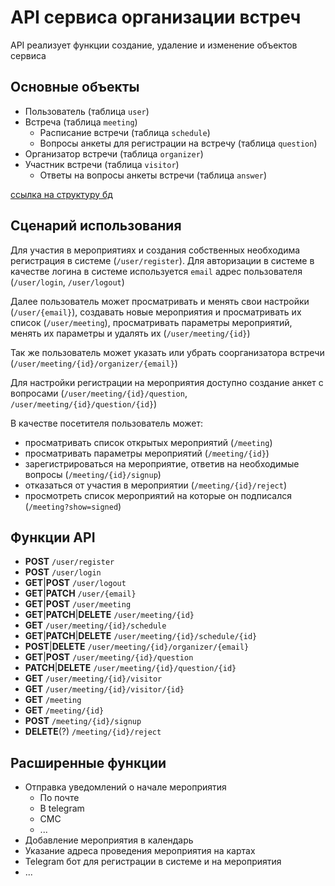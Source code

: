 # API сервиса организации встреч
API реализует функции создание, удаление и изменение объектов сервиса

## Основные объекты
- Пользователь (таблица `user`)
- Встреча (таблица `meeting`)
  - Расписание встречи (таблица `schedule`)
  - Вопросы анкеты для регистрации на встречу (таблица `question`)
- Организатор встречи (таблица `organizer`)
- Участник встречи (таблица `visitor`)
  - Ответы на вопросы анкеты встречи (таблица `answer`)

[ссылка на структуру бд](https://drive.google.com/file/d/1a-PT8_bB9P_0Y4-xweLbE5hc2bcfPStW/view?usp=sharing)
## Сценарий использования
Для участия в мероприятиях и создания собственных необходима регистрация в системе (`/user/register`). Для авторизации в системе в качестве логина в системе используется `email` адрес пользователя (`/user/login`, `/user/logout`)

Далее пользователь может просматривать и менять свои настройки (`/user/{email}`), создавать новые мероприятия и просматривать их список (`/user/meeting`), просматривать параметры мероприятий, менять их параметры и удалять их (`/user/meeting/{id}`)

Так же пользователь может указать или убрать соорганизатора встречи (`/user/meeting/{id}/organizer/{email}`)

Для настройки регистрации на мероприятия доступно создание анкет с вопросами (`/user/meeting/{id}/question`, `/user/meeting/{id}/question/{id}`)

В качестве посетителя пользователь может:
- просматривать список открытых мероприятий (`/meeting`)
- просматривать параметры мероприятий (`/meeting/{id}`)
- зарегистрироваться на мероприятие, ответив на необходимые вопросы (`/meeting/{id}/signup`)
- отказаться от участия в мероприятии (`/meeting/{id}/reject`)
- просмотреть список мероприятий на которые он подписался (`/meeting?show=signed`)

## Функции API
- __POST__ `/user/register`
- __POST__ `/user/login`
- __GET__|__POST__ `/user/logout`
- __GET__|__PATCH__ `/user/{email}`
- __GET__|__POST__ `/user/meeting`
- __GET__|__PATCH__|__DELETE__ `/user/meeting/{id}`
- __GET__ `/user/meeting/{id}/schedule`
- __GET__|__PATCH__|__DELETE__ `/user/meeting/{id}/schedule/{id}`
- __POST__|__DELETE__ `/user/meeting/{id}/organizer/{email}`
- __GET__|__POST__ `/user/meeting/{id}/question`
- __PATCH__|__DELETE__ `/user/meeting/{id}/question/{id}`
- __GET__ `/user/meeting/{id}/visitor`
- __GET__ `/user/meeting/{id}/visitor/{id}`
- __GET__ `/meeting`
- __GET__ `/meeting/{id}`
- __POST__ `/meeting/{id}/signup`
- __DELETE__(?) `/meeting/{id}/reject`


## Расширенные функции
- Отправка уведомлений о начале мероприятия
  - По почте
  - В telegram
  - СМС
  - ...
- Добавление мероприятия в календарь
- Указание адреса проведения мероприятия на картах
- Telegram бот для регистрации в системе и на мероприятия
- ...
